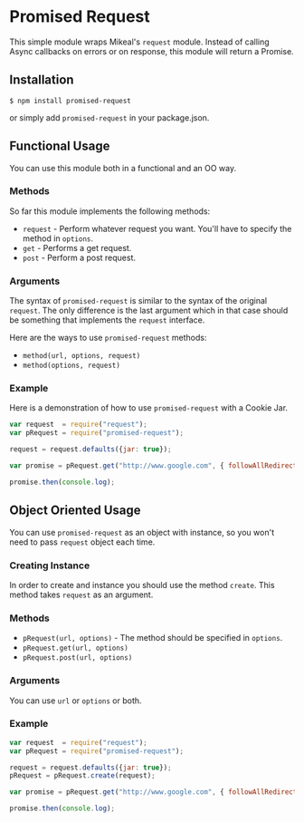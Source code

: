 Promised Request
================

This simple module wraps Mikeal's `request` module. Instead of calling Async callbacks on errors or on response, this module
will return a Promise.

## Installation

    $ npm install promised-request

or simply add `promised-request` in your package.json.

## Functional Usage

You can use this module both in a functional and an OO way.

### Methods

So far this module implements the following methods:

* `request` - Perform whatever request you want. You'll have to specify the method in `options`.
* `get` - Performs a get request.
* `post` - Perform a post request.

### Arguments

The syntax of `promised-request` is similar to the syntax of the original `request`. The only difference is the last
argument which in that case should be something that implements the `request` interface.

Here are the ways to use `promised-request` methods:

* `method(url, options, request)`
* `method(options, request)`

### Example

Here is a demonstration of how to use `promised-request` with a Cookie Jar.

```javascript
var request  = require("request");
var pRequest = require("promised-request");

request = request.defaults({jar: true});

var promise = pRequest.get("http://www.google.com", { followAllRedirects: true }, request);

promise.then(console.log);
```

## Object Oriented Usage

You can use `promised-request` as an object with instance, so you won't need to pass `request` object each time.

### Creating Instance

In order to create and instance you should use the method `create`. This method takes `request` as an argument.

### Methods

* `pRequest(url, options)` - The method should be specified in `options`.
* `pRequest.get(url, options)`
* `pRequest.post(url, options)`

### Arguments

You can use `url` or `options` or both.

### Example

```javascript
var request  = require("request");
var pRequest = require("promised-request");

request = request.defaults({jar: true});
pRequest = pRequest.create(request);

var promise = pRequest.get("http://www.google.com", { followAllRedirects: true });

promise.then(console.log);
```

